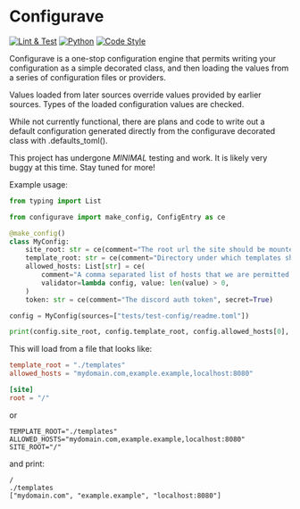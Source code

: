 # Configurave
[![Lint & Test](https://img.shields.io/github/workflow/status/discord-modmail/configurave/Lint%20&%20Test/main?label=Lint+%26+Test&logo=github&style=flat)](https://github.com/discord-modmail/configurave/actions/workflows/lint_test.yml "Lint and Test")
[![Python](https://img.shields.io/static/v1?label=Python&message=3.7+|+3.8+|+3.9&color=blue&logo=Python&style=flat)](https://www.python.org/downloads/ "Python 3.7 | 3.8 | 3.9")
[![Code Style](https://img.shields.io/static/v1?label=Code%20Style&message=black&color=000000&style=flat)](https://github.com/psf/black "The uncompromising python formatter")


Configurave is a one-stop configuration engine that permits writing your configuration as a simple decorated class, and then loading the values from a series of configuration files or providers.

Values loaded from later sources override values provided by earlier sources. Types of the loaded configuration values are checked.

While not currently functional, there are plans and code to write out a default configuration generated directly from the configurave decorated class with .defaults_toml().

This project has undergone _MINIMAL_ testing and work. It is likely very buggy at this time. Stay tuned for more!

Example usage:

```py
from typing import List

from configurave import make_config, ConfigEntry as ce

@make_config()
class MyConfig:
    site_root: str = ce(comment="The root url the site should be mounted on")
    template_root: str = ce(comment="Directory under which templates should be found")
    allowed_hosts: List[str] = ce(
        comment="A comma separated list of hosts that we are permitted to server content to",
        validator=lambda config, value: len(value) > 0,
    )
    token: str = ce(comment="The discord auth token", secret=True)

config = MyConfig(sources=["tests/test-config/readme.toml"])

print(config.site_root, config.template_root, config.allowed_hosts[0], sep="\n")

```

This will load from a file that looks like:
```toml
template_root = "./templates"
allowed_hosts = "mydomain.com,example.example,localhost:8080"

[site]
root = "/"
```

or

```env
TEMPLATE_ROOT="./templates"
ALLOWED_HOSTS="mydomain.com,example.example,localhost:8080"
SITE_ROOT="/"
```

and print:
```
/
./templates
["mydomain.com", "example.example", "localhost:8080"]
```
